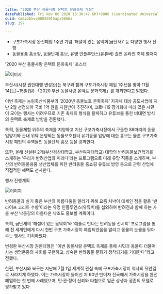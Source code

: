 ```yaml
---
title: "2020 부산 동물사랑 온택트 문화축제 개최"
datePublished: Fri Nov 06 2020 13:30:47 GMT+0000 (Coordinated Universal Time)
cuid: cm6zzbkvq000809l5apx5866z
slug: 297

---
```



- 구포가축시장 완전폐업 1주년 기념 ‘해설이 있는 음악회(금난새)’ 등 다양한 행사 진행
- 동물용품 홈쇼핑, 동물단체 홍보, 유명 인플루언스(유튜버) 출연 온라인 축제 펼쳐져

'2020 부산 동물사랑 온택트 문화축제' 포스터

![이미지](https://cdn.hashnode.com/res/hashnode/image/upload/v1739247943709/3e907358-ffe8-46c2-bd30-2b1a7e79474f.png)

부산시(시장 권한대행 변성완)는 북구와 함께 구포가축시장 폐업 1주년을 맞아 11월 14(토)~15일(일) 「2020 부산 동물사랑 온택트 문화축제」를 개최한다고 밝혔다.

이번 축제는 농림축산식품부의 ‘2020년 동물보호 문화축제’ 지자체 대상 공모사업에 지난 2월 선정되어 국비 1억 원을 지원받아 추진하며, 코로나19 장기화에 따라 많은 시민이 모이는 행사는 어려우므로 기존 축제의 형식을 탈피하고 유튜브를 통한 비대면 방식의 온택트 축제로 방향을 전환했다.

특히, 동물체험 위주의 축제를 지양하고 지난 구포가축시장에서 구출한 86마리의 동물입양기와 관내 위탁 운영되는 동물보호센터 유기동물 입양에 대한 홍보는 물론 구포가축시장 폐업의 주역들인 동물단체 홍보 등을 강화한다.

또한, 올해 신설된 2개(부산경상대학교, 부산여자대학교) 대학의 반려동물보건학과를 소개하는 ‘우리가 반려산업의 미래다’라는 프로그램으로 미래 유망 직종을 소개하며, 부산의 반려동물용품 생산업체를 위한 반려동물 홈쇼핑 유튜브 방영 등으로 관련 산업에 직접적인 혜택도 선사한다.

행사 진행계획

![이미지](https://cdn.hashnode.com/res/hashnode/image/upload/v1739247945724/1d48aef9-4656-4d52-a95d-6abb13168559.png)

반려동물과 살기 좋은 부산의 아름다움을 알리기 위해 요즘 차박이 대세인 점을 활용 ‘밴라이프 코리아 수향’이라는 유명 인플루언스(유튜버)를 섭외하여 반려견과 함께 하는 가을 부산 낙동강의 아름다운 낙조도 홍보할 계획이다.

특히, 금난새의 ‘해설이 있는 음악회’와 ‘예술로 만나는 반려동물 전시회’ 프로그램을 통해 전 세계인에게 다시 한번 구포 가축시장이 폐업되었음을 알리고 동물의 눈물을 닦아주는 행사도 기획하였다.

변성완 부산시장 권한대행은 “이번 동물사랑 온택트 축제를 통해 시민과 동물이 더불어 사는 생명존중의 사회를 구현하고, 성숙한 반려동물 문화가 정착되기를 기대한다”라고 전했다.

한편, 부산시와 북구는 지난해 7월 1일 세계적 관심 속에 구포가축시장이 역사의 뒤안길로 사라지게 하였다. 이는 가축시장이 들어선 지 60년 만이자 전국에서 가축시장을 완전폐업하는 첫 번째 사례였으며, 민·관·정이 신뢰와 타협으로 일군 상생과 공존의 모델로 평가받고 있다.